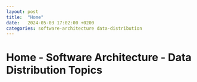 ```yaml
---
layout: post
title:  "Home"
date:   2024-05-03 17:02:00 +0200
categories: software-architecture data-distribution
---
```


# Home - Software Architecture - Data Distribution Topics
